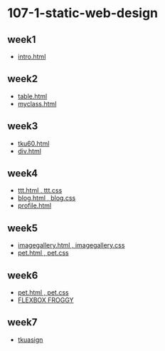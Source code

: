# 107-1-static-web-design

## week1
* [intro.html](https://github.com/TsaiHsingJu/107-1-Static-web-design/tree/master/w01)

## week2
* [table.html](https://github.com/TsaiHsingJu/107-1-Static-web-design/tree/master/w02)
* [myclass.html](https://github.com/TsaiHsingJu/107-1-Static-web-design/tree/master/w02-2)

## week3
* [tku60.html](https://github.com/TsaiHsingJu/107-1-Static-web-design/tree/master/w03)
* [div.html](https://github.com/TsaiHsingJu/107-1-Static-web-design/tree/master/w03-2)

## week4
* [ttt.html , ttt.css](https://github.com/TsaiHsingJu/107-1-Static-web-design/tree/master/w04)
* [blog.html , blog.css](https://github.com/TsaiHsingJu/107-1-Static-web-design/tree/master/w04)
* [profile.html](https://github.com/TsaiHsingJu/107-1-Static-web-design/tree/master/w04-2)

## week5
* [imagegallery.html , imagegallery.css](https://github.com/TsaiHsingJu/107-1-Static-web-design/tree/master/w05)
* [pet.html , pet.css](https://github.com/TsaiHsingJu/107-1-Static-web-design/tree/master/w05)

## week6
* [pet.html , pet.css](https://github.com/TsaiHsingJu/107-1-Static-web-design/tree/master/w05)
* [FLEXBOX FROGGY](https://github.com/TsaiHsingJu/107-1-Static-web-design/tree/master/w06-2/FLEXBOX%20FROGGY)

## week7
* [tkuasign](https://github.com/TsaiHsingJu/107-1-Static-web-design/tree/master/w07)
<!--stackedit_data:
eyJoaXN0b3J5IjpbNjY2NTYxMjc2XX0=
-->
